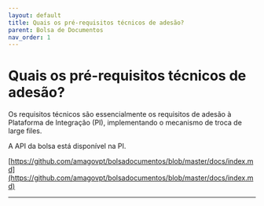 ```yaml
---
layout: default
title: Quais os pré-requisitos técnicos de adesão?
parent: Bolsa de Documentos
nav_order: 1
---
```


# Quais os pré-requisitos técnicos de adesão?

Os requisitos técnicos são essencialmente os requisitos de adesão à Plataforma de Integração (PI), implementando o mecanismo de troca de large files.

A API da bolsa está disponível na PI.

[https://github.com/amagovpt/bolsadocumentos/blob/master/docs/index.md](https://github.com/amagovpt/bolsadocumentos/blob/master/docs/index.md)

***
